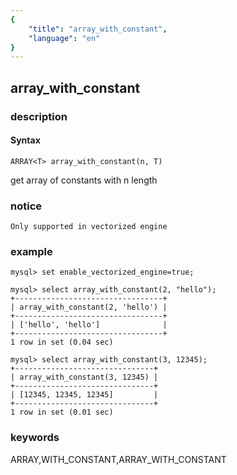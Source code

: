 ```yaml
---
{
    "title": "array_with_constant",
    "language": "en"
}
---
```


<!-- 
Licensed to the Apache Software Foundation (ASF) under one
or more contributor license agreements.  See the NOTICE file
distributed with this work for additional information
regarding copyright ownership.  The ASF licenses this file
to you under the Apache License, Version 2.0 (the
"License"); you may not use this file except in compliance
with the License.  You may obtain a copy of the License at
  http://www.apache.org/licenses/LICENSE-2.0
Unless required by applicable law or agreed to in writing,
software distributed under the License is distributed on an
"AS IS" BASIS, WITHOUT WARRANTIES OR CONDITIONS OF ANY
KIND, either express or implied.  See the License for the
specific language governing permissions and limitations
under the License.
-->

## array_with_constant

### description

#### Syntax

```
ARRAY<T> array_with_constant(n, T)
```

get array of constants with n length
### notice

`Only supported in vectorized engine`

### example

```
mysql> set enable_vectorized_engine=true;

mysql> select array_with_constant(2, "hello");
+---------------------------------+
| array_with_constant(2, 'hello') |
+---------------------------------+
| ['hello', 'hello']              |
+---------------------------------+
1 row in set (0.04 sec)

mysql> select array_with_constant(3, 12345);
+-------------------------------+
| array_with_constant(3, 12345) |
+-------------------------------+
| [12345, 12345, 12345]         |
+-------------------------------+
1 row in set (0.01 sec)

```

### keywords

ARRAY,WITH_CONSTANT,ARRAY_WITH_CONSTANT
